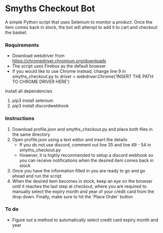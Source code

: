 # Smyths Checkout Bot
A simple Python script that uses Selenium to monitor a product. Once the item comes back in stock, the bot will attempt to add it to cart and checkout the basket.


### Requirements
- Download webdriver from https://chromedriver.chromium.org/downloads
- The script uses Firebox as the default browser
- If you would like to use Chrome instead, change line 9 in smyths_checkout.py to driver = webdriver.Chrome('INSERT THE PATH TO CHROME DRIVER HERE')

Install all dependencies
1. pip3 install selenium
2. pip3 install discordwebhook


### Instructions
1. Download profile.json and smyths_checkout.py and place both files in the same directory
2. Open profile.json using a text editor and insert the details
   - If you do not use discord, comment out line 35 and line 49 - 54 in smyths_checkout.py
   - However, it is highly recommended to setup a discord webhook so you can receive notifications when the desired item comes back in stock
3. Once you have the information filled in you are ready to go and go ahead and run the script
4. When the desired item becomes in stock, keep an eye on the browser until it reaches the last step at checkout, where you are required to manually select the expiry month and year  of your credit card from the drop down. Finally, make sure to hit the 'Place Order' button



### To do
- Figure out a method to automatically select credit card expiry month and year
